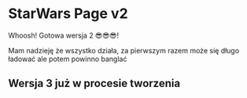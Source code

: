 # StarWars Page v2

Whoosh! Gotowa wersja 2 😎😎😎!

Mam nadzieję że wszystko działa, za pierwszym razem może się długo ładować ale potem powinno banglać

## Wersja 3 już w procesie tworzenia
